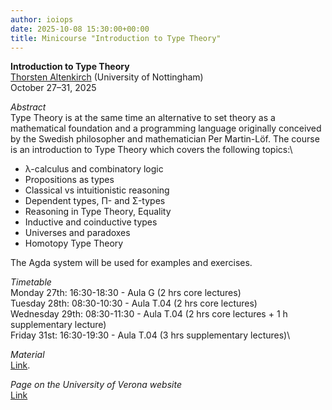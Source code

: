 ```yaml
---
author: ioiops
date: 2025-10-08 15:30:00+00:00
title: Minicourse "Introduction to Type Theory"
---
```


**Introduction to Type Theory**\
[Thorsten Altenkirch](https://www.nottingham.ac.uk/computerscience/people/thorsten.altenkirch) (University of Nottingham)\
October 27–31, 2025

_Abstract_\
Type Theory is at the same time an alternative to set theory as a mathematical foundation and a programming language originally conceived by the Swedish philosopher and mathematician Per Martin-Löf. The course is an introduction to Type Theory which covers the following topics:\

* λ-calculus and combinatory logic
* Propositions as types
* Classical vs intuitionistic reasoning
* Dependent types, Π- and Σ-types
* Reasoning in Type Theory, Equality
* Inductive and coinductive types
* Universes and paradoxes
* Homotopy Type Theory
    
The Agda system will be used for examples and exercises.

_Timetable_\
Monday 27th: 16:30-18:30 - Aula G (2 hrs core lectures)\
Tuesday 28th:  08:30-10:30 - Aula T.04 (2 hrs core lectures)\
Wednesday 29th:  08:30-11:30 - Aula T.04 (2 hrs core lectures + 1 h supplementary lecture)\
Friday 31st: 16:30-19:30 - Aula T.04 (3 hrs supplementary lectures)\

_Material_\
[Link](https://people.cs.nott.ac.uk/psztxa/Verona-25/).

_Page on the University of Verona website_\
[Link](https://www.di.univr.it/?ent=seminario&id=6730&idC=70)
